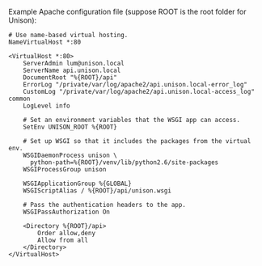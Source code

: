 Example Apache configuration file (suppose ROOT is the root folder for Unison):

    # Use name-based virtual hosting.
    NameVirtualHost *:80

    <VirtualHost *:80>
        ServerAdmin lum@unison.local
        ServerName api.unison.local
        DocumentRoot "%{ROOT}/api"
        ErrorLog "/private/var/log/apache2/api.unison.local-error_log"
        CustomLog "/private/var/log/apache2/api.unison.local-access_log" common
        LogLevel info

        # Set an environment variables that the WSGI app can access.
        SetEnv UNISON_ROOT %{ROOT}

        # Set up WSGI so that it includes the packages from the virtual env.
        WSGIDaemonProcess unison \
          python-path=%{ROOT}/venv/lib/python2.6/site-packages
        WSGIProcessGroup unison

        WSGIApplicationGroup %{GLOBAL}
        WSGIScriptAlias / %{ROOT}/api/unison.wsgi

        # Pass the authentication headers to the app.
        WSGIPassAuthorization On

        <Directory %{ROOT}/api>
            Order allow,deny
            Allow from all
        </Directory>
    </VirtualHost>
